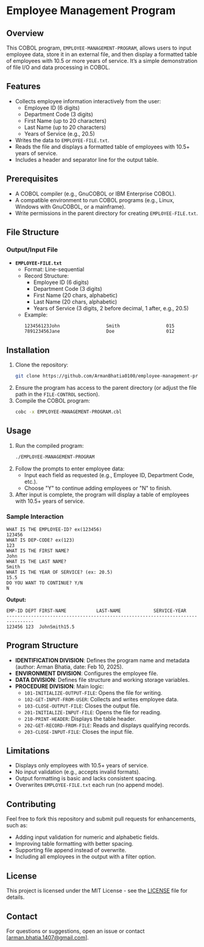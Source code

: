 # Employee Management Program

## Overview
This COBOL program, `EMPLOYEE-MANAGEMENT-PROGRAM`, allows users to input employee data, store it in an external file, and then display a formatted table of employees with 10.5 or more years of service. It’s a simple demonstration of file I/O and data processing in COBOL.

## Features
- Collects employee information interactively from the user:
  - Employee ID (6 digits)
  - Department Code (3 digits)
  - First Name (up to 20 characters)
  - Last Name (up to 20 characters)
  - Years of Service (e.g., 20.5)
- Writes the data to `EMPLOYEE-FILE.txt`.
- Reads the file and displays a formatted table of employees with 10.5+ years of service.
- Includes a header and separator line for the output table.

## Prerequisites
- A COBOL compiler (e.g., GnuCOBOL or IBM Enterprise COBOL).
- A compatible environment to run COBOL programs (e.g., Linux, Windows with GnuCOBOL, or a mainframe).
- Write permissions in the parent directory for creating `EMPLOYEE-FILE.txt`.

## File Structure
### Output/Input File
- **`EMPLOYEE-FILE.txt`**  
  - Format: Line-sequential  
  - Record Structure:
    - Employee ID (6 digits)
    - Department Code (3 digits)
    - First Name (20 chars, alphabetic)
    - Last Name (20 chars, alphabetic)
    - Years of Service (3 digits, 2 before decimal, 1 after, e.g., 20.5)  
  - Example:
    ```
    123456123John                 Smith                 015
    789123456Jane                 Doe                   012
    ```

## Installation
1. Clone the repository:
   ```bash
   git clone https://github.com/ArmanBhatia0100/employee-management-program.git
   ```
2. Ensure the program has access to the parent directory (or adjust the file path in the `FILE-CONTROL` section).
3. Compile the COBOL program:
   ```bash
   cobc -x EMPLOYEE-MANAGEMENT-PROGRAM.cbl
   ```

## Usage
1. Run the compiled program:
   ```bash
   ./EMPLOYEE-MANAGEMENT-PROGRAM
   ```
2. Follow the prompts to enter employee data:
   - Input each field as requested (e.g., Employee ID, Department Code, etc.).
   - Choose "Y" to continue adding employees or "N" to finish.
3. After input is complete, the program will display a table of employees with 10.5+ years of service.

### Sample Interaction
```
WHAT IS THE EMPLOYEE-ID? ex(123456)
123456
WHAT IS DEP-CODE? ex(123)
123
WHAT IS THE FIRST NAME?
John
WHAT IS THE LAST NAME?
Smith
WHAT IS THE YEAR OF SERVICE? (ex: 20.5)
15.5
DO YOU WANT TO CONTINUE? Y/N
N
```
**Output:**
```
EMP-ID DEPT FIRST-NAME           LAST-NAME            SERVICE-YEAR
--------------------------------------------------------------------------------
123456 123  JohnSmith15.5
```

## Program Structure
- **IDENTIFICATION DIVISION**: Defines the program name and metadata (author: Arman Bhatia, date: Feb 10, 2025).
- **ENVIRONMENT DIVISION**: Configures the employee file.
- **DATA DIVISION**: Defines file structure and working storage variables.
- **PROCEDURE DIVISION**: Main logic:
  - `101-INITIALIZE-OUTPUT-FILE`: Opens the file for writing.
  - `102-GET-INPUT-FROM-USER`: Collects and writes employee data.
  - `103-CLOSE-OUTPUT-FILE`: Closes the output file.
  - `201-INITIALIZE-INPUT-FILE`: Opens the file for reading.
  - `210-PRINT-HEADER`: Displays the table header.
  - `202-GET-RECORD-FROM-FILE`: Reads and displays qualifying records.
  - `203-CLOSE-INPUT-FILE`: Closes the input file.

## Limitations
- Displays only employees with 10.5+ years of service.
- No input validation (e.g., accepts invalid formats).
- Output formatting is basic and lacks consistent spacing.
- Overwrites `EMPLOYEE-FILE.txt` each run (no append mode).

## Contributing
Feel free to fork this repository and submit pull requests for enhancements, such as:
- Adding input validation for numeric and alphabetic fields.
- Improving table formatting with better spacing.
- Supporting file append instead of overwrite.
- Including all employees in the output with a filter option.

## License
This project is licensed under the MIT License - see the [LICENSE](LICENSE) file for details.

## Contact
For questions or suggestions, open an issue or contact [arman.bhatia.1407@gmail.com].
